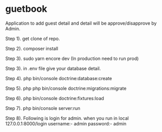 # guetbook
Application to add guest detail and detail will be approve/disapprove by Admin.

Step 1). get clone of repo.

Step 2). composer install

Step 3). sudo yarn encore dev (In production need to run prod)

Step 3). in .env file give your database detail.

Step 4). php bin/console doctrine:database:create

Step 5). php php bin/console doctrine:migrations:migrate

Step 6). php bin/console doctrine:fixtures:load

Step 7). php bin/console server:run

Step 8). Following is login for admin. when you run in local 127.0.0.1:8000/login
username:- admin
password:- admin